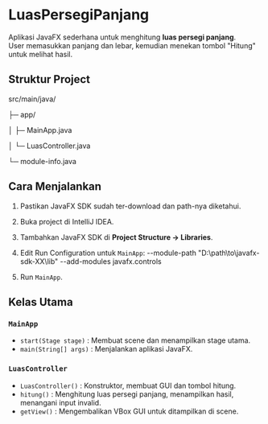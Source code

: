 # LuasPersegiPanjang

Aplikasi JavaFX sederhana untuk menghitung **luas persegi panjang**.  
User memasukkan panjang dan lebar, kemudian menekan tombol "Hitung" untuk melihat hasil.

## Struktur Project

src/main/java/

├─ app/

│ ├─ MainApp.java

│ └─ LuasController.java

└─ module-info.java


## Cara Menjalankan

1. Pastikan JavaFX SDK sudah ter-download dan path-nya diketahui.
2. Buka project di IntelliJ IDEA.
3. Tambahkan JavaFX SDK di **Project Structure → Libraries**.
4. Edit Run Configuration untuk `MainApp`: --module-path "D:\path\to\javafx-sdk-XX\lib" --add-modules javafx.controls

5. Run `MainApp`.

## Kelas Utama

### `MainApp`
- `start(Stage stage)` : Membuat scene dan menampilkan stage utama.
- `main(String[] args)` : Menjalankan aplikasi JavaFX.

### `LuasController`
- `LuasController()` : Konstruktor, membuat GUI dan tombol hitung.
- `hitung()` : Menghitung luas persegi panjang, menampilkan hasil, menangani input invalid.
- `getView()` : Mengembalikan VBox GUI untuk ditampilkan di scene.
